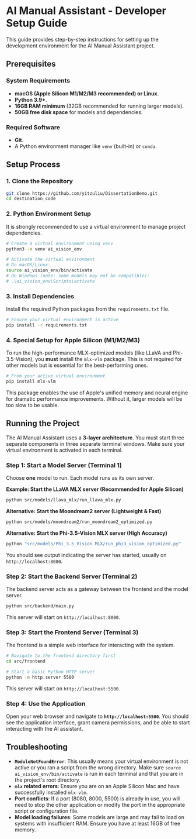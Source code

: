# AI Manual Assistant - Developer Setup Guide

This guide provides step-by-step instructions for setting up the development environment for the AI Manual Assistant project.

## Prerequisites

### System Requirements
- **macOS (Apple Silicon M1/M2/M3 recommended) or Linux**.
- **Python 3.9+**.
- **16GB RAM minimum** (32GB recommended for running larger models).
- **50GB free disk space** for models and dependencies.

### Required Software
- **Git**.
- A Python environment manager like `venv` (built-in) or `conda`.

## Setup Process

### 1. Clone the Repository

```bash
git clone https://github.com/yitzuliu/DissertationDemo.git
cd destination_code
```

### 2. Python Environment Setup

It is strongly recommended to use a virtual environment to manage project dependencies.

```bash
# Create a virtual environment using venv
python3 -m venv ai_vision_env

# Activate the virtual environment
# On macOS/Linux:
source ai_vision_env/bin/activate
# On Windows (note: some models may not be compatible):
# .\ai_vision_env\Scripts\activate
```

### 3. Install Dependencies

Install the required Python packages from the `requirements.txt` file.

```bash
# Ensure your virtual environment is active
pip install -r requirements.txt
```

### 4. Special Setup for Apple Silicon (M1/M2/M3)

To run the high-performance MLX-optimized models (like LLaVA and Phi-3.5-Vision), you **must** install the `mlx-vlm` package. This is not required for other models but is essential for the best-performing ones.

```bash
# From your active virtual environment
pip install mlx-vlm
```

This package enables the use of Apple's unified memory and neural engine for dramatic performance improvements. Without it, larger models will be too slow to be usable.

## Running the Project

The AI Manual Assistant uses a **3-layer architecture**. You must start three separate components in three separate terminal windows. Make sure your virtual environment is activated in each terminal.

### Step 1: Start a Model Server (Terminal 1)

Choose **one** model to run. Each model runs as its own server.

**Example: Start the LLaVA MLX server (Recommended for Apple Silicon)**
```bash
python src/models/llava_mlx/run_llava_mlx.py
```

**Alternative: Start the Moondream2 server (Lightweight & Fast)**
```bash
python src/models/moondream2/run_moondream2_optimized.py
```

**Alternative: Start the Phi-3.5-Vision MLX server (High Accuracy)**
```bash
python "src/models/Phi_3.5_Vision MLX/run_phi3_vision_optimized.py"
```

You should see output indicating the server has started, usually on `http://localhost:8080`.

### Step 2: Start the Backend Server (Terminal 2)

The backend server acts as a gateway between the frontend and the model server.

```bash
python src/backend/main.py
```

This server will start on `http://localhost:8000`.

### Step 3: Start the Frontend Server (Terminal 3)

The frontend is a simple web interface for interacting with the system.

```bash
# Navigate to the frontend directory first
cd src/frontend

# Start a basic Python HTTP server
python -m http.server 5500
```

This server will start on `http://localhost:5500`.

### Step 4: Use the Application

Open your web browser and navigate to **`http://localhost:5500`**. You should see the application interface, grant camera permissions, and be able to start interacting with the AI assistant.

## Troubleshooting

- **`ModuleNotFoundError`**: This usually means your virtual environment is not active or you ran a script from the wrong directory. Make sure `source ai_vision_env/bin/activate` is run in each terminal and that you are in the project's root directory.
- **`mlx` related errors**: Ensure you are on an Apple Silicon Mac and have successfully installed `mlx-vlm`.
- **Port conflicts**: If a port (8080, 8000, 5500) is already in use, you will need to stop the other application or modify the port in the appropriate script or configuration file.
- **Model loading failures**: Some models are large and may fail to load on systems with insufficient RAM. Ensure you have at least 16GB of free memory.
